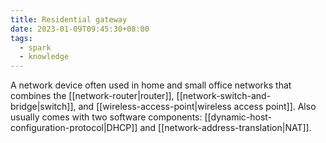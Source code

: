 ```yaml
---
title: Residential gateway
date: 2023-01-09T09:45:30+08:00
tags:
  - spark
  - knowledge
---
```


A network device often used in home and small office networks that combines the [[network-router|router]], [[network-switch-and-bridge|switch]], and [[wireless-access-point|wireless access point]]. Also usually comes with two software components: [[dynamic-host-configuration-protocol|DHCP]] and [[network-address-translation|NAT]].
